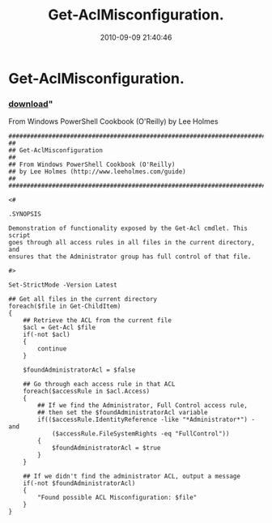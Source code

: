 ﻿---
pid:            2145
parent:         0
children:       
poster:         Lee Holmes
title:          Get-AclMisconfiguration.
date:           2010-09-09 21:40:46
format:         posh
---

# Get-AclMisconfiguration.

### [download](2145.ps1)"

From Windows PowerShell Cookbook (O'Reilly) by Lee Holmes

```posh
##############################################################################
##
## Get-AclMisconfiguration
##
## From Windows PowerShell Cookbook (O'Reilly)
## by Lee Holmes (http://www.leeholmes.com/guide)
##
##############################################################################

<#

.SYNOPSIS

Demonstration of functionality exposed by the Get-Acl cmdlet. This script
goes through all access rules in all files in the current directory, and
ensures that the Administrator group has full control of that file.

#>

Set-StrictMode -Version Latest

## Get all files in the current directory
foreach($file in Get-ChildItem)
{
    ## Retrieve the ACL from the current file
    $acl = Get-Acl $file
    if(-not $acl)
    {
        continue
    }

    $foundAdministratorAcl = $false

    ## Go through each access rule in that ACL
    foreach($accessRule in $acl.Access)
    {
        ## If we find the Administrator, Full Control access rule,
        ## then set the $foundAdministratorAcl variable
        if(($accessRule.IdentityReference -like "*Administrator*") -and
            ($accessRule.FileSystemRights -eq "FullControl"))
        {
            $foundAdministratorAcl = $true
        }
    }

    ## If we didn't find the administrator ACL, output a message
    if(-not $foundAdministratorAcl)
    {
        "Found possible ACL Misconfiguration: $file"
    }
}
```
